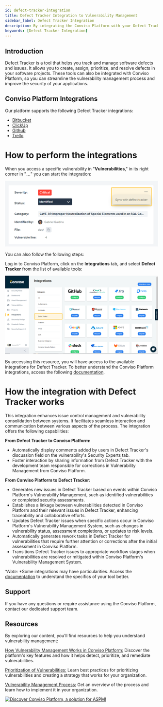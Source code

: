 ```yaml
---
id: defect-tracker-integration
title: Defect Tracker Integration to Vulnerability Management
sidebar_label: Defect Tracker Integration
description: By integrating the Conviso Platform with your Defect Tracker tool, you can seamlessly manage and track defects within your development workflow. This streamlines the process of identifying and addressing issues, enhancing collaboration and efficiency.
keywords: [Defect Tracker Integration]
---
```


## Introduction
Defect Tracker is a tool that helps you track and manage software defects and issues. It allows you to create, assign, prioritize, and resolve defects in your software projects.
These tools can also be integrated with Conviso Platform, so you can streamline the vulnerability management process and improve the security of your applications.

## Conviso Platform Integrations
Our platform supports the following Defect Tracker integrations:

* [Bitbucket](/docs/integrations/bitbucket.md)
* [ClickUp](/docs/integrations/clickup.md)
* [Github](/docs/integrations/github.md)
* [Trello](https://docs.convisoappsec.com/integrations/trello)

# How to perform the integrations
When you access a specific vulnerability in "**Vulnerabilities**," in its right corner in "**...**" you can start the integration:

[![img](../../static/img/defect-tracker-img1.png 'Vulnerability management on the Conviso Platform.')](https://cta-service-cms2.hubspot.com/web-interactives/public/v1/track/redirect?encryptedPayload=AVxigLKtcWzoFbzpyImNNQsXC9S54LjJuklwM39zNd7hvSoR%2FVTX%2FXjNdqdcIIDaZwGiNwYii5hXwRR06puch8xINMyL3EXxTMuSG8Le9if9juV3u%2F%2BX%2FCKsCZN1tLpW39gGnNpiLedq%2BrrfmYxgh8G%2BTcRBEWaKasQ%3D&webInteractiveContentId=125788977029&portalId=5613826)

You can also follow the following steps:

Log in to Conviso Platform, click on the **Integrations** tab, and select **Defect Tracker** from the list of available tools:

[![img](../../static/img/defect-tracker-img2.png 'Integrations on the Conviso Platform.')](https://cta-service-cms2.hubspot.com/web-interactives/public/v1/track/redirect?encryptedPayload=AVxigLKtcWzoFbzpyImNNQsXC9S54LjJuklwM39zNd7hvSoR%2FVTX%2FXjNdqdcIIDaZwGiNwYii5hXwRR06puch8xINMyL3EXxTMuSG8Le9if9juV3u%2F%2BX%2FCKsCZN1tLpW39gGnNpiLedq%2BrrfmYxgh8G%2BTcRBEWaKasQ%3D&webInteractiveContentId=125788977029&portalId=5613826)

By accessing this resource, you will have access to the available integrations for Defect Tracker. To better understand the Conviso Platform integrations, access the following [documentation](/docs/integrations/integrations_intro.md).

# How the integration with Defect Tracker works
This integration enhances issue control management and vulnerability consolidation between systems. It facilitates seamless interaction and communication between various aspects of the process. The integration offers the following capabilities:

**From Defect Tracker to Conviso Platform:**
* Automatically display comments added by users in Defect Tracker's discussion field on the vulnerability's Security Experts tab.
* Foster interaction by sharing information from Defect Tracker with the development team responsible for corrections in Vulnerability Management from Conviso Platform.

**From Conviso Platform to Defect Tracker:**
* Generates new issues in Defect Tracker based on events within Conviso Platform's Vulnerability Management, such as identified vulnerabilities or completed security assessments.
* Establishes a linkage between vulnerabilities detected in Conviso Platform and their relevant issues in Defect Tracker, enhancing traceability and collaborative efforts.
* Updates Defect Tracker issues when specific actions occur in Conviso Platform's Vulnerability Management System, such as changes in vulnerability status, assessment completions, or updates to risk levels.
* Automatically generates rework tasks in Defect Tracker for vulnerabilities that require further attention or corrections after the initial assessment in Conviso Platform.
* Transitions Defect Tracker issues to appropriate workflow stages when vulnerabilities are resolved or mitigated within Conviso Platform's Vulnerability Management System.

**Note:* *Some integrations may have particularities. Access the [documentation](/docs/integrations/integrations_intro.md) to understand the specifics of your tool better.

## Support
If you have any questions or require assistance using the Conviso Platform, contact our dedicated support team.

## Resources
By exploring our content, you'll find resources to help you understand vulnerability management:

[How Vulnerability Management Works in Conviso Platform:](https://bit.ly/3LBxR0m) Discover the platform's key features and how it helps detect, prioritize, and remediate vulnerabilities.

[Prioritization of Vulnerabilities:](https://bit.ly/3LBxR0m) Learn best practices for prioritizing vulnerabilities and creating a strategy that works for your organization.

[Vulnerability Management Process:](https://bit.ly/3LgMDIn) Get an overview of the process and learn how to implement it in your organization.

[![Discover Conviso Platform, a solution for ASPM!](https://no-cache.hubspot.com/cta/default/5613826/interactive-125788977029.png)](https://cta-service-cms2.hubspot.com/web-interactives/public/v1/track/redirect?encryptedPayload=AVxigLKtcWzoFbzpyImNNQsXC9S54LjJuklwM39zNd7hvSoR%2FVTX%2FXjNdqdcIIDaZwGiNwYii5hXwRR06puch8xINMyL3EXxTMuSG8Le9if9juV3u%2F%2BX%2FCKsCZN1tLpW39gGnNpiLedq%2BrrfmYxgh8G%2BTcRBEWaKasQ%3D&webInteractiveContentId=125788977029&portalId=5613826)